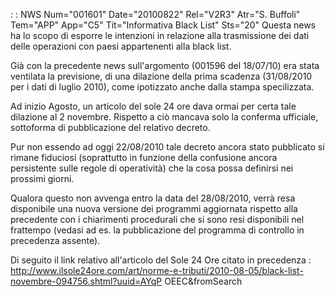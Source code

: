  :  : NWS Num="001601" Date="20100822" Rel="V2R3" Atr="S. Buffoli" Tem="APP" App="C5" Tit="Informativa Black List" Sts="20"
Questa news ha lo scopo di esporre le intenzioni in relazione alla trasmissione dei dati delle operazioni con paesi appartenenti alla black list.

Già con la precedente news sull'argomento (001596 del 18/07/10) era stata ventilata la previsione,
di una dilazione della prima scadenza (31/08/2010 per i dati di luglio 2010), come ipotizzato anche dalla stampa specilizzata.

Ad inizio Agosto, un articolo del sole 24 ore dava ormai per certa tale dilazione al 2 novembre.
Rispetto a ciò mancava solo la conferma ufficiale, sottoforma di pubblicazione del relativo decreto.

Pur non essendo ad oggi 22/08/2010 tale decreto ancora stato pubblicato si rimane fiduciosi (soprattutto in funzione della confusione ancora persistente sulle regole di operatività) che la cosa possa definirsi nei prossimi giorni.

Qualora questo non avvenga entro la data del 28/08/2010, verrà resa disponibile una nuova versione
dei programmi aggiornata rispetto alla precedente con i chiarimenti procedurali che si sono resi disponibili nel frattempo (vedasi ad es. la pubblicazione del programma di controllo in precedenza assente).

Di seguito il link relativo all'articolo del Sole 24 Ore citato in precedenza : 
http://www.ilsole24ore.com/art/norme-e-tributi/2010-08-05/black-list-novembre-094756.shtml?uuid=AYqP
OEEC&fromSearch
